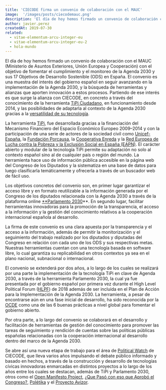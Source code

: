 ```yaml
---
title: 'CIECODE firma un convenio de colaboración con el MAUC'
image:  '/images/posts/ciecodemauc.png'
description: 'El día de hoy hemos firmado un convenio de colaboración con el MAUC (Ministerio de Asuntos Exteriores, Unión Europea y Cooperación) con el objetivo de fomentar el cumplimiento y el monitoreo de la Agenda 2030 y sus 17 Objetivos de Desarrollo Sostenible (ODS) en España.'
author: javier.perez
createdAt: 2019-07-30
related:
  - vitae-elementum-arcu-integer-eu
  - vitae-elementum-arcu-integer-eu-2
  - hola-mundo
---
```




El día de hoy hemos firmado un convenio de colaboración con el MAUC (Ministerio de Asuntos Exteriores, Unión Europea y Cooperación) con el objetivo de fomentar el cumplimiento y el monitoreo de la Agenda 2030 y sus 17 Objetivos de Desarrollo Sostenible (ODS) en España. El convenio es una muestra del interés del gobierno español en seguir avanzando en la implementación de la Agenda 2030, y la búsqueda de herramientas y alianzas que aporten innovación a estos procesos. Partiendo de ese interés es que surge la alianza con CIECODE, en concreto a través del conocimiento de la herramienta [TiPi Ciudadano](http://tipiciudadano.es), en funcionamiento desde 2014, y las posibilidades de adaptarla al contexto de la Agenda 2030 gracias a la [versatilidad de su tecnología](más-ágiles-y-más-resilientes).

La herramienta [TiPi](https://tipiciudadano.es/), fue desarrollada gracias a la financiación del Mecanismo Financiero del Espacio Económico Europeo 2009–2014 y con la participación de una serie de actores de la sociedad civil como [Unicef-España](https://www.unicef.es/), la [Fundación Porcausa](https://porcausa.org/), la [Cooperativa Enreda](http://enreda.coop) y la [Red Europea de Lucha contra la Pobreza y la Exclusión Social en España (EAPN)](https://eapn.es/). El carácter abierto y modular de la tecnología TiPi permite su adaptación no solo al contexto español sino al de cualquier país o región del mundo. La herramienta hace uso de información pública accesible en la página web del Congreso de los Diputados y la sistematiza en una base de datos para luego clasificarla temáticamente y ofrecerla a través de un buscador web de fácil uso.

Los objetivos concretos del convenio son, en primer lugar garantizar el acceso libre y en formato reutilizable a la información generada por el Congreso de los diputados relacionada con la Agenda 2030 a través de la plataforma online [**Parlamento 2030](https://www.parlamento2030.es/)**. En segundo lugar, facilitar herramientas innovadoras para la promoción de la transparencia, el acceso a la información y la gestión del conocimiento relativos a la cooperación internacional española al desarrollo.

La firma de este convenio es una clara apuesta por la transparencia y el acceso a la información, además de permitir la monitorización y el seguimiento del trabajo realizado por los diputados y diputadas del Congreso en relación con cada uno de los ODS y sus respectivas metas. Nuestras herramientas cuentan con una tecnología basada en software libre, lo cual garantiza su replicabilidad en otros contextos ya sea en el plano nacional, subnacional o internacional.

El convenio se extenderá por dos años, a lo largo de los cuales se realizará por una parte la implementación de la tecnología TiPi en clave de Agenda 2030, a través de la herramienta Parlamento 2030, la cual ya fue presentada por el gobierno español por primera vez durante el High Level Political Forum ([HLPF](https://sustainabledevelopment.un.org/hlpf/2018)) de 2018 además de ser incluida en el Plan de Acción para la Implementación de la Agenda 2030. La herramienta, a pesar de encontrarse aún en una fase inicial de desarrollo, ha sido reconocida por la [OCDE](parlamento2030-ocde-ogov) como una de las 6 buenas prácticas a nivel global para fomentar el gobierno abierto.

Por otra parte, a lo largo del convenio se colaborará en el desarrollo y facilitación de herramientas de gestión del conocimiento para promover las tareas de seguimiento y rendición de cuentas sobre las políticas públicas españolas relacionadas con la cooperación internacional al desarrollo dentro del marco de la Agenda 2030.

Se abre así una nueva etapa de trabajo para el área de [Political Watch](https://ciecode.es/political-watch/) de CIECODE, que lleva varios años impulsando el debate público informado y basado en hechos, a través de la construcción y desarrollo de tecnologías cívicas innovadoras enmarcadas en distintos proyectos a lo largo de los años entre los cuales se destacan, además de TiPi y Parlamento 2030, otros como el [Open Manifesto Project](https://openmanifestoproject.org/), [¿Que Pasó con eso que Aprobó el Congreso?](https://ciecode.es/political-watch/que-paso-con/), [Polétika](https://ciecode.es/political-watch/poletika/) y el [Proyecto Avizor](https://ciecode.es/political-watch/proyecto-avizor/).
